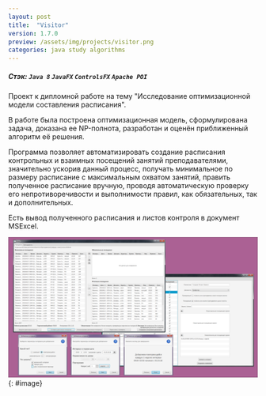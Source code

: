 ```yaml
---
layout: post
title:  "Visitor"
version: 1.7.0
preview: /assets/img/projects/visitor.png
categories: java study algorithms
---
```

##### Стэк: `Java 8` `JavaFX` `ControlsFX` `Apache POI` 

Проект к дипломной работе на тему "Исследование оптимизационной 
модели составления расписания".
<!--more-->
В работе была построена оптимизационная модель, сформулирована задача, доказана 
ее NP-полнота, разработан и оценён приближенный алгоритм её решения.

Программа позволяет автоматизировать создание расписания контрольных и 
взаимных посещений занятий преподавателями, значительно ускорив данный процесс, 
получать минимальное по размеру расписание с максимальным охватом занятий, править 
полученное расписание вручную, проводя автоматическую проверку его 
непротиворечивости и выполнимости правил, как обязательных, так и дополнительных. 

Есть вывод полученного расписания и листов контроля в документ MSExcel.

![](/assets/img/projects/visitor.png){: #image}
